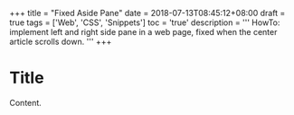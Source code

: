 +++
title       = "Fixed Aside Pane"
date        = 2018-07-13T08:45:12+08:00
draft       = true
tags        = ['Web', 'CSS', 'Snippets']
toc         = 'true'
description = '''
HowTo: implement left and right side pane in a web page, fixed when the center
article scrolls down.
'''
+++

# Title

Content.
